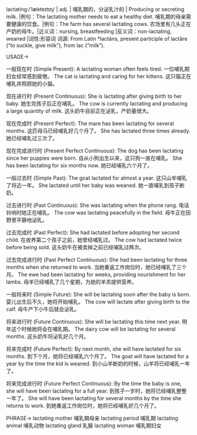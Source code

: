 lactating:/ˈlækteɪtɪŋ/ | adj. | 哺乳期的，分泌乳汁的 | Producing or secreting milk. |例句：The lactating mother needs to eat a healthy diet. 哺乳期的母亲需要健康的饮食。|例句：The farm has several lactating cows.  农场里有几头正在产奶的母牛。|近义词：nursing, breastfeeding |反义词：non-lactating, weaned |词性:形容词
词源: From Latin *lactāns, present participle of lactāre (“to suckle, give milk”), from lac (“milk”).

USAGE->

一般现在时 (Simple Present):
A lactating woman often feels tired.  一位哺乳期妇女经常感到疲倦。
The cat is lactating and caring for her kittens. 这只猫正在哺乳并照顾她的小猫。


现在进行时 (Present Continuous):
She is lactating after giving birth to her baby. 她生完孩子后正在哺乳。
The cow is currently lactating and producing a large quantity of milk. 这头奶牛目前正在泌乳，产奶量很大。


现在完成时 (Present Perfect):
The mare has been lactating for several months. 这匹母马已经哺乳好几个月了。
She has lactated three times already. 她已经哺乳过三次了。


现在完成进行时 (Present Perfect Continuous):
The dog has been lactating since her puppies were born. 自从小狗出生以来，这只狗一直在哺乳。
She has been lactating for six months now. 她已经哺乳六个月了。


一般过去时 (Simple Past):
The goat lactated for almost a year. 这只山羊哺乳了将近一年。
She lactated until her baby was weaned. 她一直哺乳到孩子断奶。


过去进行时 (Past Continuous):
She was lactating when the phone rang. 电话铃响时她正在哺乳。
The cow was lactating peacefully in the field. 母牛正在田野里平静地泌乳。


过去完成时 (Past Perfect):
She had lactated before adopting her second child. 在收养第二个孩子之前，她曾经哺乳过。
The cow had lactated twice before being sold. 这头奶牛在被卖掉之前已经哺乳过两次。


过去完成进行时 (Past Perfect Continuous):
She had been lactating for three months when she returned to work.  当她重返工作岗位时，她已经哺乳了三个月。
The ewe had been lactating for weeks, providing nourishment for her lambs.  母羊已经哺乳了几个星期，为她的羊羔提供营养。


一般将来时 (Simple Future):
She will be lactating soon after the baby is born.  婴儿出生后不久，她将开始哺乳。
The cow will lactate after giving birth to the calf. 母牛产下小牛后就会泌乳。


将来进行时 (Future Continuous):
She will be lactating this time next year. 明年这个时候她将会在哺乳期。
The dairy cow will be lactating for several months. 这头奶牛将泌乳好几个月。


将来完成时 (Future Perfect):
By next month, she will have lactated for six months. 到下个月，她将已经哺乳六个月了。
The goat will have lactated for a year by the time the kid is weaned. 到小山羊断奶的时候，山羊将已经哺乳一年了。


将来完成进行时 (Future Perfect Continuous):
By the time the baby is one, she will have been lactating for a full year. 到孩子一岁时，她将已经哺乳整整一年了。
She will have been lactating for several months by the time she returns to work.  到她重返工作岗位时，她将已经哺乳好几个月了。


PHRASE->
lactating mother 哺乳期母亲
lactating period 哺乳期
lactating animal 哺乳动物
lactating gland  乳腺
lactating woman 哺乳期妇女

